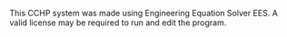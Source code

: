 This CCHP system was made using Engineering Equation Solver EES. A valid license may be required to run and edit the program.
